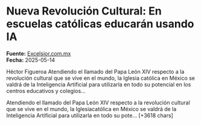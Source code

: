# Nueva Revolución Cultural: En escuelas católicas educarán usando IA

**Fuente:** [Excelsior.com.mx](https://www.excelsior.com.mx/nacional/en-escuelas-catolicas-educaran-usando-ia/1715826)  
**Fecha:** 2025-05-14

Héctor Figueroa
Atendiendo el llamado del Papa León XIV respecto a la revolución cultural que se vive en el mundo, la Iglesia católica en México se valdrá de la Inteligencia Artificial para utilizarla en todo su potencial en los centros educativos y colegios…

Atendiendo el llamado del Papa León XIV respecto a la revolución cultural que se vive en el mundo, la Iglesiacatólica en México se valdrá de la Inteligencia Artificial para utilizarla en todo su pote… [+3618 chars]
